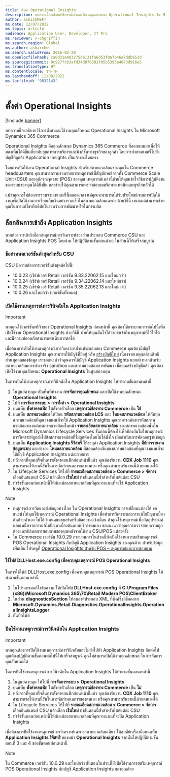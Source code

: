 ```yaml
---
title: ตั้งค่า Operational Insights
description: บทความนี้จะอธิบายวิธีการตั้งค่าและใช้งานคุณลักษณะ Operational Insights ใน Microsoft Dynamics 365 Commerce
author: ashishMSFT
ms.date: 12/07/2022
ms.topic: article
audience: Application User, Developer, IT Pro
ms.reviewer: v-chgriffin
ms.search.region: Global
ms.author: asharchw
ms.search.validFrom: 2016-02-28
ms.openlocfilehash: ca0d31e403275d6131fa6d53f0a7b46a7ddb651d
ms.sourcegitcommit: 0c927fcb3afd34d870391f05b5393a4673d916e5
ms.translationtype: HT
ms.contentlocale: th-TH
ms.lasthandoff: 12/08/2022
ms.locfileid: "9832143"
---
```

# <a name="set-up-operational-insights"></a>ตั้งค่า Operational Insights

[!include [banner](../includes/banner.md)]

บทความนี้จะอธิบายวิธีการตั้งค่าและใช้งานคุณลักษณะ Operational Insights ใน Microsoft Dynamics 365 Commerce

Operational Insights คือคุณลักษณะ Dynamics 365 Commerce ที่ออกแบบมาเพื่อให้มองเห็นได้ดีขึ้นเกี่ยวกับสุขภาพการบริการและฟังก์ชันทางธุรกิจของลูกค้า โดยการส่งเทเลเมตรี่ไปยังบัญชีที่ลูกค้า Application Insights เป็นเจ้าของโดยตรง

โดยการเปิดใช้งาน Operational Insights สำหรับสภาพแวดล้อมของคุณใน Commerce headquarters คุณสามารถรวบรวมรายการเหตุการณ์ที่สัญลักษณ์จากทั้ง Commerce Scale Unit (CSU) และอุปกรณ์จุดขาย (POS) ของคุณ เหตุการณ์เหล่านี้ช่วยให้คุณเข้าใจวิธีการปฏิบัติงานของระบบของคุณได้ดียิ่งขึ้น และช่วยให้คุณสามารถตรวจสอบเมตริกทางเทคนิคและธุรกิจหลักได้

แม้ว่าคุณจะไม่ต้องการรวบรวมเทเลเมรี่นี้ตลอดเวลา แต่คุณจะสามารถได้รับประโยชน์จากการเปิดใช้งานหรือปิดใช้งานการเรียกเก็บเงินอย่างรวดเร็วในสภาพแวดล้อมเฉพาะ ด้วยวิธีนี้ เทเลเมต์สามารถช่วยคุณในการแก้ไขหรือดีบักในระหว่างการพัฒนาหรือในการผลิต

## <a name="access-logs-in-application-insights"></a>ล็อกอินการเข้าถึง Application Insights

หากต้องการเข้าถึงล็อกเหตุการณ์การวิเคราะห์ของส่วนประกอบ Commerce CSU และ Application Insights POS โดยผ่าน ให้ปฏิบัติตามขั้นตอนต่างๆ ในส่วนนี้ให้เสร็จสมบูรณ์

### <a name="minimum-version-requirements-for-csu"></a>ข้อกำหนดเวอร์ชันต่ำสุดสำหรับ CSU

CSU มีความต้องการเวอร์ชันต่ำสุดต่อไปนี้:

- 10.0.23 (เซิร์ฟเวอร์ Retail เวอร์ชัน 9.33.22062.15 และใหม่กว่า)
- 10.0.24 (เซิร์ฟเวอร์ Retail เวอร์ชัน 9.34.22062.14 และใหม่กว่า)
- 10.0.25 (เซิร์ฟเวอร์ Retail เวอร์ชัน 9.35.22062.13 และใหม่กว่า)
- 10.0.26 และใหม่กว่า (เวอร์ชันทั้งหมด)

### <a name="enable-diagnostic-events-in-application-insights"></a>เปิดใช้งานเหตุการณ์การวินิจฉัยใน Application Insights

> [!IMPORTANT]
> หากคุณใช้เวอร์ชันพรีวิวของ Operational Insights ก่อนหน้านี้ คุณต้องใช้กระบวนการต่อไปนี้เพื่อเปิดใช้งาน Operational Insights ด้วยวิธีนี้ ช่วยให้คุณมั่นใจได้ว่าการเข้าถึงเหตุการณ์ที่ไว้ใจได้และมีความปลอดภัยสามารถดำเนินการต่อได้

เมื่อต้องการเปิดใช้งานเหตุการณ์การวิเคราะห์ส่วนประกอบของ Commerce คุณต้องมีบัญชี Application Insights คุณสามารถใช้บัญชีที่มีอยู่ หรือ [สร้างบัญชีใหม่](/azure/azure-monitor/app/create-workspace-resource#create-workspace-based-resource) เนื่องจากเหตุผลด้านสิทธิส่วนบุคคลของข้อมูล เราขอแนะนำว่าคุณควรใช้บัญชี Application Insights แยกต่างหากสำหรับสภาพแวดล้อมการทำงาจริง sandbox และสภาพแวดล้อมการพัฒนา เมื่อคุณสร้างบัญชีแล้ว คุณต้องเปิดใช้งานคุณลักษณะ **Operational Insights** ในศูนย์ควบคุม

ในการเปิดใช้งานเหตุการณ์การวินิจฉัยใน Application Insights ให้ทำตามขั้นตอนเหล่านี้

1. ในศูนย์ควบคุม เปิดพื้นที่ทำงาน **การจัดการคุณลักษณะ** และเปิดใช้งานคุณลักษณะ **Operational Insights**
1. ไปที่ **การจัดการระบบ \> การตั้งค่า \> Operational Insights**
1. บนแท็บ **ตั้งค่าคอนฟิก** ให้ตั้งค่าตัวเลือก **เหตุการณ์ช่องทาง Commerce** เป็น **ใช่**
1. บนแท็บ **สภาพแวดล้อม** ให้ป้อน **รหัสสภาพแวดล้อม LCS** และ **โหมดสภาพแวดล้อม** ให้กับทุกสภาพแวดล้อมที่คุณวางแผนที่จะใช้ Application Insights คุณสามารถค้นหารหัสสภาพแวดล้อมของแต่ละสภาพแวดล้อมในหน้า **รายละเอียดสภาพแวดล้อม** ของสภาพแวดล้อมนั้นใน Microsoft Dynamics Lifecycle Services ขั้นตอนนี้ต้องใช้เพื่อป้องกันไม่ให้เหตุการณ์การวิเคราะห์ถูกส่งไปยังสภาพแวดล้อมที่ไม่ถูกต้องโดยไม่ได้ตั้งใจ เมื่อดําเนินการคัดลอกฐานข้อมูล
1. บนแท็บ **Application Insights รีจิสทรี** ให้ระบุค่า Application Insights **คีย์การรายงานข้อมูลระบบ** และค่าของ **โหมดสภาพแวดล้อม** ที่สอดคล้องกันของสภาพแวดล้อมที่คุณวางแผนที่จะใช้บัญชี Application Insights แต่ละรายการ
1. หลังจากที่คุณเสร็จสิ้นการตั้งค่าคอนฟิกก่อนหน้านี้แล้ว คุณต้องรันงาน **CDX Job 1110** คุณสามารถรอให้งานนี้รันในการจัดกำหนดการของตนเอง หรือคุณสามารถรันงานนี้ด้วยตนเองได้
1. ใน Lifecycle Services ให้ไปที่ **รายละเอียดสภาพแวดล้อม \> Commerce \> จัดการ** เลือกอินสแตนซ์ CSU แล้วเลือก **เริ่มใหม่** ทำขั้นตอนนี้ซ้ำสำหรับไซต์แต่ละ CSU
1. ทําซ้ําขั้นตอนก่อนหน้านี้ให้กับแต่ละสภาพแวดล้อมที่คุณวางแผนที่จะใช้ Application Insights

> [!NOTE]
> - เหตุการณ์การวัดและส่งข้อมูลทางไกล ใน Operational Insights อาจเปลี่ยนแปลงได้ ขอแนะนำให้คุณใช้เหตุการณ์ Operational Insights เพื่อทำการวิเคราะและการแก้ไขปัญหาเบื้องต้นด้วยตัวเอง ไม่ได้กําหนดแดชบอร์ดหรือข้อความแจ้งเตือน ถ้าคุณใช้เหตุการณ์เพื่อวัตถุประสงค์นอกเหนือจากการแก้ไขปัญหาเบื้องต้นแบบบริการตนเอง ขอแนะนาว่าคุณควรตรวจสอบความถูกต้องและอัปเดตการสอบถามของคุณหลังจากใช้งาน CSU/POS แต่ละครั้ง
> - ใน Commerce เวอร์ชัน 10.0.29 กระบวนการในส่วนนี้ยังเปิดใช้งานการสตรีมเหตุการณ์ POS Operational Insights กับบัญชี Application Insights ของคุณด้วย สำหรับข้อมูลเพิ่มเติม โปรดดูที่ [Operational Insights สำหรับ POS – เหตุการณ์และการสอบถาม](https://download.microsoft.com/download/9/2/b/92be35b0-0e24-4a4d-940d-6f4db29791c0/Operational-Insights-Commerce-POS-events-queries.pdf)

#### <a name="use-the-dllhostexeconfig-file-to-control-pos-operational-insights-events"></a>ใช้ไฟล์ DLLHost.exe.config เพื่อควบคุมเหตุการณ์ POS Operational Insights

ในการใช้ไฟล์ DLLHost.exe.config เพื่อควบคุมเหตุการณ์ POS Operational Insights ให้ทำตามขั้นตอนเหล่านี้

1. ในโปรแกรมแก้ไขข้อความ ให้เปิดไฟล์ **DLLHost.exe.config** ที่ **C:\\Program Files (x86)\\Microsoft Dynamics 365\\70\\Retail Modern POS\\ClientBroker**
1. ในส่วน **diagnosticsSection** ให้ลบองค์ประกอบ XML ที่ซิงค์ซึ่งมีชื่อคลาส **Microsoft.Dynamics.Retail.Diagnostics.OperationalInsights.OperationalInsightsLogger**
1. บันทึกไฟล์

### <a name="disable-diagnostic-events-in-application-insights"></a>ปิดใช้งานเหตุการณ์การวินิจฉัยใน Application Insights

> [!IMPORTANT]
> หากคุณต้องการปิดใช้งานเหตุการณ์การวินิจฉัยและไม่ส่งไปยัง Application Insights อีกต่อไป คุณต้องปฏิบัติตามขั้นตอนต่อไปนี้ให้เสร็จสมบูรณ์ คุณไม่สามารถปิดใช้งานคุณลักษณะ ในการจัดการคุณลักษณะได้

ในการปิดใช้งานเหตุการณ์การวินิจฉัยใน Application Insights ให้ทำตามขั้นตอนเหล่านี้

1. ในศูนย์ควบคุม ให้ไปที่ **การจัดการระบบ \> Operational Insights**
1. บนแท็บ **ตั้งค่าคอนฟิก** ให้ตั้งค่าตัวเลือก **เหตุการณ์ช่องทาง Commerce** เป็น **ไม่**
1. หลังจากที่คุณเสร็จสิ้นการตั้งค่าคอนฟิกก่อนหน้านี้แล้ว คุณต้องรันงาน **CDX Job 1110** คุณสามารถรอให้งานนี้รันในการจัดกำหนดการของตนเอง หรือคุณสามารถรันงานนี้ด้วยตนเองได้
1. ใน Lifecycle Services ให้ไปที่ **รายละเอียดสภาพแวดล้อม \> Commerce \> จัดการ** เลือกอินสแตนซ์ CSU แล้วเลือก **เริ่มใหม่** ทำขั้นตอนนี้ซ้ำสำหรับไซต์แต่ละ CSU
1. ทําซ้ําขั้นตอนก่อนหน้านี้ให้กับแต่ละสภาพแวดล้อมที่คุณวางแผนที่จะปิด Application Insights

เมื่อต้องการปิดใช้งานเหตุการณ์การวิเคราะห์เฉพาะสภาพแวดล้อมเดียว ให้ลบคีย์เครื่องมือบนแท็บ **Application Insights รีจิสทรี** ของหน้า **Operational Insights** จากนั้นให้ปฏิบัติตามขั้นตอนที่ 3 และ 4 ของขั้นตอนก่อนหน้านี้

> [!NOTE]
> ใน Commerce เวอร์ชัน 10.0.29 และใหม่กว่า ขั้นตอนในส่วนนี้ยังปิดใช้งานการสตรีมเหตุการณ์ POS Operational Insights กับบัญชี Application Insights ของคุณด้วย 

